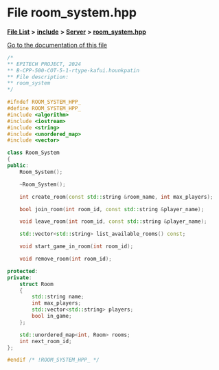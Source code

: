 

# File room\_system.hpp

[**File List**](files.md) **>** [**include**](dir_d44c64559bbebec7f509842c48db8b23.md) **>** [**Server**](dir_17f455aea618a06e8886390757d4c564.md) **>** [**room\_system.hpp**](room__system_8hpp.md)

[Go to the documentation of this file](room__system_8hpp.md)


```C++
/*
** EPITECH PROJECT, 2024
** B-CPP-500-COT-5-1-rtype-kafui.hounkpatin
** File description:
** room_system
*/

#ifndef ROOM_SYSTEM_HPP_
#define ROOM_SYSTEM_HPP_
#include <algorithm>
#include <iostream>
#include <string>
#include <unordered_map>
#include <vector>

class Room_System
{
public:
    Room_System();

    ~Room_System();

    int create_room(const std::string &room_name, int max_players);

    bool join_room(int room_id, const std::string &player_name);

    void leave_room(int room_id, const std::string &player_name);

    std::vector<std::string> list_available_rooms() const;

    void start_game_in_room(int room_id);

    void remove_room(int room_id);

protected:
private:
    struct Room
    {
        std::string name;                 
        int max_players;                  
        std::vector<std::string> players; 
        bool in_game; 
    };

    std::unordered_map<int, Room> rooms; 
    int next_room_id;                    
};

#endif /* !ROOM_SYSTEM_HPP_ */
```


